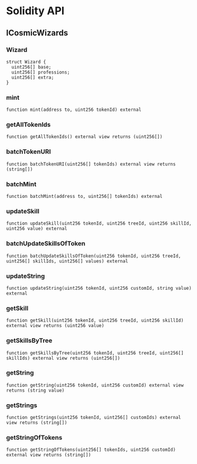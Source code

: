 # Solidity API

## ICosmicWizards

### Wizard

```solidity
struct Wizard {
  uint256[] base;
  uint256[] professions;
  uint256[] extra;
}
```

### mint

```solidity
function mint(address to, uint256 tokenId) external
```

### getAllTokenIds

```solidity
function getAllTokenIds() external view returns (uint256[])
```

### batchTokenURI

```solidity
function batchTokenURI(uint256[] tokenIds) external view returns (string[])
```

### batchMint

```solidity
function batchMint(address to, uint256[] tokenIds) external
```

### updateSkill

```solidity
function updateSkill(uint256 tokenId, uint256 treeId, uint256 skillId, uint256 value) external
```

### batchUpdateSkillsOfToken

```solidity
function batchUpdateSkillsOfToken(uint256 tokenId, uint256 treeId, uint256[] skillIds, uint256[] values) external
```

### updateString

```solidity
function updateString(uint256 tokenId, uint256 customId, string value) external
```

### getSkill

```solidity
function getSkill(uint256 tokenId, uint256 treeId, uint256 skillId) external view returns (uint256 value)
```

### getSkillsByTree

```solidity
function getSkillsByTree(uint256 tokenId, uint256 treeId, uint256[] skillIds) external view returns (uint256[])
```

### getString

```solidity
function getString(uint256 tokenId, uint256 customId) external view returns (string value)
```

### getStrings

```solidity
function getStrings(uint256 tokenId, uint256[] customIds) external view returns (string[])
```

### getStringOfTokens

```solidity
function getStringOfTokens(uint256[] tokenIds, uint256 customId) external view returns (string[])
```

